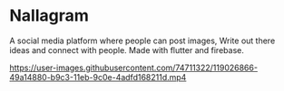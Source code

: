 # Nallagram

A social media platform where people can post images, Write out there ideas and connect with people.
Made with flutter and firebase.

https://user-images.githubusercontent.com/74711322/119026866-49a14880-b9c3-11eb-9c0e-4adfd168211d.mp4


